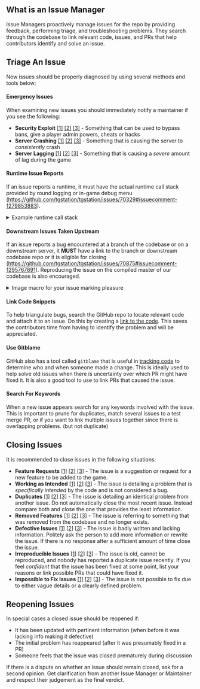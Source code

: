 ## What is an Issue Manager

Issue Managers proactively manage issues for the repo by providing feedback, performing triage, and troubleshooting problems.  They search through the codebase to link relevant code, issues, and PRs that help contributors identify and solve an issue.

## Triage An Issue

New issues should be properly diagnosed by using several methods and tools below:

#### Emergency Issues

When examining new issues you should immediately notify a maintainer if you see the following:

- **Security Exploit** [[1]](https://github.com/tgstation/tgstation/issues/51654) [[2]](https://github.com/tgstation/tgstation/issues/38407) [[3]](https://github.com/tgstation/tgstation/issues/9900) - Something that can be used to bypass bans, give a player admin powers, cheats or hacks
- **Server Crashing** [[1]](https://github.com/tgstation/tgstation/issues/29342) [[2]](https://github.com/tgstation/tgstation/issues/25890) [[3]](https://github.com/tgstation/tgstation/issues/17475) - Something that is causing the server to _consistently_ crash
- **Server Lagging** [[1]](https://github.com/tgstation/tgstation/issues/60193) [[2]](https://github.com/tgstation/tgstation/issues/51927) [[3]](https://github.com/tgstation/tgstation/issues/32762) - Something that is causing a _severe_ amount of lag during the game

#### Runtime Issue Reports
If an issue reports a runtime, it must have the actual runtime call stack provided by round logging or in-game debug menu (https://github.com/tgstation/tgstation/issues/70329#issuecomment-1279853883).
<details>
  <summary>Example runtime call stack</summary>

  ```
  [2022-10-15 16:12:38.902] runtime error: Cannot execute null.add().
 - proc name: visibility (/datum/cameranet/proc/visibility)
 -   source file: cameranet.dm,88
 -   usr: AI (/mob/living/silicon/ai)
 -   src: Camera Net (/datum/cameranet)
 -   usr.loc: the floor (150,25,4) (/turf/open/floor/circuit)
 -   call stack:
 - Camera Net (/datum/cameranet): visibility(/list (/list), null, /list (/list), 1)
 - AI (/mob/living/silicon/ai): camera visibility(Inactive AI Eye (/mob/eye/camera/ai))
 - Inactive AI Eye (/mob/eye/camera/ai): setLoc(the floor (150,25,4) (/turf/open/floor/circuit), 0)
 - AI (/mob/living/silicon/ai): create eye()
 - AI (/mob/living/silicon/ai): Initialize(0, null, TagGamerGame2 (/mob/dead/new_player))
 - Atoms (/datum/controller/subsystem/atoms): InitAtom(AI (/mob/living/silicon/ai), 0, /list (/list))
 - AI (/mob/living/silicon/ai): New(0, null, TagGamerGame2 (/mob/dead/new_player))
 - AI (/mob/living/silicon/ai): New(the floor (150,25,4) (/turf/open/floor/circuit), null, TagGamerGame2 (/mob/dead/new_player))
 - /datum/job/ai (/datum/job/ai): get spawn mob(TagGamerGame2 (/client), AI (/obj/effect/landmark/start/ai))
 - TagGamerGame2 (/mob/dead/new_player): create character(AI (/obj/effect/landmark/start/ai))
 - Ticker (/datum/controller/subsystem/ticker): create characters()
 - Ticker (/datum/controller/subsystem/ticker): setup()
 - Ticker (/datum/controller/subsystem/ticker): fire(0)
 - Ticker (/datum/controller/subsystem/ticker): ignite(0)
  ```

</details>

#### Downstream Issues Taken Upstream
If an issue reports a bug encountered at a branch of the codebase or on a downstream server, it __MUST__ have a link to the branch or downstream codebase repo or it is eligible for closing (https://github.com/tgstation/tgstation/issues/70875#issuecomment-1295767891). Reproducing the issue on the compiled master of our codebase is also encouraged.

<details>
  <summary>Image macro for your issue marking pleasure</summary>

![image](https://user-images.githubusercontent.com/39163353/198381160-f0aa7fc4-4f2d-486f-8b33-44a1965e2ad1.svg)

`![image](https://user-images.githubusercontent.com/39163353/198381160-f0aa7fc4-4f2d-486f-8b33-44a1965e2ad1.svg)`
</details>

#### Link Code Snippets

To help triangulate bugs, search the GitHub repo to locate relevant code and attach it to an issue.  Do this by creating a [link to the code](https://docs.github.com/en/github/writing-on-github/working-with-advanced-formatting/creating-a-permanent-link-to-a-code-snippet).  This saves the contributors time from having to identify the problem and will be appreciated.

#### Use Gitblame

GitHub also has a tool called `gitblame` that is useful in [tracking code](https://docs.github.com/en/repositories/working-with-files/using-files/viewing-a-file#viewing-the-line-by-line-revision-history-for-a-file) to determine who and when someone made a change.  This is ideally used to help solve old issues when there is uncertainty over which PR might have fixed it.  It is also a good tool to use to link PRs that caused the issue.

#### Search For Keywords

When a new issue appears search for any keywords involved with the issue.  This is important to prune for duplicates, match several issues to a test merge PR, or if you want to link multiple issues together since there is overlapping problems. (but not duplicate)

## Closing Issues

It is recommended to close issues in the following situations:

- **Feature Requests** [[1]](https://github.com/tgstation/tgstation/issues/55919) [[2]](https://github.com/tgstation/tgstation/issues/53342) [[3]](https://github.com/tgstation/tgstation/issues/45412) - The issue is a suggestion or request for a new feature to be added to the game.
- **Working as Intended** [[1]](https://github.com/tgstation/tgstation/issues/62619) [[2]](https://github.com/tgstation/tgstation/issues/61511) [[3]](https://github.com/tgstation/tgstation/issues/60942) - The issue is detailing a problem that is _specifically intended_ by the code and is not considered a bug.
- **Duplicates** [[1]](https://github.com/tgstation/tgstation/issues/62709) [[2]](https://github.com/tgstation/tgstation/issues/62364) [[3]](https://github.com/tgstation/tgstation/issues/61823) - The issue is detailing an identical problem from another issue. Do not automatically close the most recent issue.  Instead compare both and close the one that provides the least information.
- **Removed Features** [[1]](https://github.com/tgstation/tgstation/issues/48255) [[2]](https://github.com/tgstation/tgstation/issues/47194) [[3]](https://github.com/tgstation/tgstation/issues/45653) - The issue is referring to something that was removed from the codebase and no longer exists.
- **Defective Issues** [[1]](https://github.com/tgstation/tgstation/issues/57366) [[2]](https://github.com/tgstation/tgstation/issues/48778) [[3]](https://github.com/tgstation/tgstation/issues/51520) - The issue is badly written and lacking information.  Politely ask the person to add more information or rewrite the issue.  If there is no response after a sufficient amount of time close the issue.
- **Irreproducible Issues** [[1]](https://github.com/tgstation/tgstation/issues/51493) [[2]](https://github.com/tgstation/tgstation/issues/22796) [[3]](https://github.com/tgstation/tgstation/issues/25610) - The issue is old, cannot be reproduced, and nobody has reported a duplicate issue recently.  If you feel _confident_ that the issue has been fixed at some point, list your reasons or link possible PRs that could have fixed it.
- **Impossible to Fix Issues** [[1]](https://github.com/tgstation/tgstation/issues/524) [[2]](https://github.com/tgstation/tgstation/issues/2679) [[3]](https://github.com/tgstation/tgstation/issues/9637) - The issue is not possible to fix due to either vague details or a clearly defined problem.

## Reopening Issues

In special cases a closed issue should be reopened if:

- It has been updated with pertinent information (when before it was lacking info making it defective)
- The initial problem has reappeared (after it was presumably fixed in a PR)
- Someone feels that the issue was closed prematurely during discussion

If there is a dispute on whether an issue should remain closed, ask for a second opinion.  Get clarification from another Issue Manager or Maintainer and respect their judgement as the final verdict.
